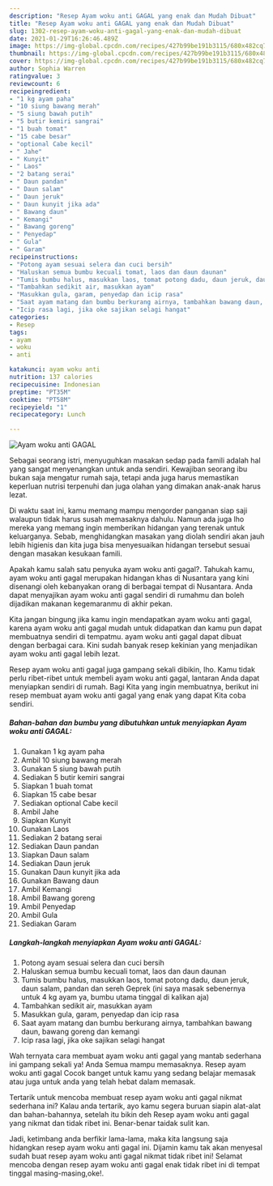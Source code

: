 ```yaml
---
description: "Resep Ayam woku anti GAGAL yang enak dan Mudah Dibuat"
title: "Resep Ayam woku anti GAGAL yang enak dan Mudah Dibuat"
slug: 1302-resep-ayam-woku-anti-gagal-yang-enak-dan-mudah-dibuat
date: 2021-01-29T16:26:46.489Z
image: https://img-global.cpcdn.com/recipes/427b99be191b3115/680x482cq70/ayam-woku-anti-gagal-foto-resep-utama.jpg
thumbnail: https://img-global.cpcdn.com/recipes/427b99be191b3115/680x482cq70/ayam-woku-anti-gagal-foto-resep-utama.jpg
cover: https://img-global.cpcdn.com/recipes/427b99be191b3115/680x482cq70/ayam-woku-anti-gagal-foto-resep-utama.jpg
author: Sophia Warren
ratingvalue: 3
reviewcount: 6
recipeingredient:
- "1 kg ayam paha"
- "10 siung bawang merah"
- "5 siung bawah putih"
- "5 butir kemiri sangrai"
- "1 buah tomat"
- "15 cabe besar"
- "optional Cabe kecil"
- " Jahe"
- " Kunyit"
- " Laos"
- "2 batang serai"
- " Daun pandan"
- " Daun salam"
- " Daun jeruk"
- " Daun kunyit jika ada"
- " Bawang daun"
- " Kemangi"
- " Bawang goreng"
- " Penyedap"
- " Gula"
- " Garam"
recipeinstructions:
- "Potong ayam sesuai selera dan cuci bersih"
- "Haluskan semua bumbu kecuali tomat, laos dan daun daunan"
- "Tumis bumbu halus, masukkan laos, tomat potong dadu, daun jeruk, daun salam, pandan dan sereh Geprek (ini saya masak sebenernya untuk 4 kg ayam ya, bumbu utama tinggal di kalikan aja)"
- "Tambahkan sedikit air, masukkan ayam"
- "Masukkan gula, garam, penyedap dan icip rasa"
- "Saat ayam matang dan bumbu berkurang airnya, tambahkan bawang daun, bawang goreng dan kemangi"
- "Icip rasa lagi, jika oke sajikan selagi hangat"
categories:
- Resep
tags:
- ayam
- woku
- anti

katakunci: ayam woku anti 
nutrition: 137 calories
recipecuisine: Indonesian
preptime: "PT35M"
cooktime: "PT58M"
recipeyield: "1"
recipecategory: Lunch

---
```



![Ayam woku anti GAGAL](https://img-global.cpcdn.com/recipes/427b99be191b3115/680x482cq70/ayam-woku-anti-gagal-foto-resep-utama.jpg)

Sebagai seorang istri, menyuguhkan masakan sedap pada famili adalah hal yang sangat menyenangkan untuk anda sendiri. Kewajiban seorang ibu bukan saja mengatur rumah saja, tetapi anda juga harus memastikan keperluan nutrisi terpenuhi dan juga olahan yang dimakan anak-anak harus lezat.

Di waktu  saat ini, kamu memang mampu mengorder panganan siap saji walaupun tidak harus susah memasaknya dahulu. Namun ada juga lho mereka yang memang ingin memberikan hidangan yang terenak untuk keluarganya. Sebab, menghidangkan masakan yang diolah sendiri akan jauh lebih higienis dan kita juga bisa menyesuaikan hidangan tersebut sesuai dengan masakan kesukaan famili. 



Apakah kamu salah satu penyuka ayam woku anti gagal?. Tahukah kamu, ayam woku anti gagal merupakan hidangan khas di Nusantara yang kini disenangi oleh kebanyakan orang di berbagai tempat di Nusantara. Anda dapat menyajikan ayam woku anti gagal sendiri di rumahmu dan boleh dijadikan makanan kegemaranmu di akhir pekan.

Kita jangan bingung jika kamu ingin mendapatkan ayam woku anti gagal, karena ayam woku anti gagal mudah untuk didapatkan dan kamu pun dapat membuatnya sendiri di tempatmu. ayam woku anti gagal dapat dibuat dengan berbagai cara. Kini sudah banyak resep kekinian yang menjadikan ayam woku anti gagal lebih lezat.

Resep ayam woku anti gagal juga gampang sekali dibikin, lho. Kamu tidak perlu ribet-ribet untuk membeli ayam woku anti gagal, lantaran Anda dapat menyiapkan sendiri di rumah. Bagi Kita yang ingin membuatnya, berikut ini resep membuat ayam woku anti gagal yang enak yang dapat Kita coba sendiri.

<!--inarticleads1-->

##### Bahan-bahan dan bumbu yang dibutuhkan untuk menyiapkan Ayam woku anti GAGAL:

1. Gunakan 1 kg ayam paha
1. Ambil 10 siung bawang merah
1. Gunakan 5 siung bawah putih
1. Sediakan 5 butir kemiri sangrai
1. Siapkan 1 buah tomat
1. Siapkan 15 cabe besar
1. Sediakan optional Cabe kecil
1. Ambil  Jahe
1. Siapkan  Kunyit
1. Gunakan  Laos
1. Sediakan 2 batang serai
1. Sediakan  Daun pandan
1. Siapkan  Daun salam
1. Sediakan  Daun jeruk
1. Gunakan  Daun kunyit jika ada
1. Gunakan  Bawang daun
1. Ambil  Kemangi
1. Ambil  Bawang goreng
1. Ambil  Penyedap
1. Ambil  Gula
1. Sediakan  Garam




<!--inarticleads2-->

##### Langkah-langkah menyiapkan Ayam woku anti GAGAL:

1. Potong ayam sesuai selera dan cuci bersih
1. Haluskan semua bumbu kecuali tomat, laos dan daun daunan
1. Tumis bumbu halus, masukkan laos, tomat potong dadu, daun jeruk, daun salam, pandan dan sereh Geprek (ini saya masak sebenernya untuk 4 kg ayam ya, bumbu utama tinggal di kalikan aja)
1. Tambahkan sedikit air, masukkan ayam
1. Masukkan gula, garam, penyedap dan icip rasa
1. Saat ayam matang dan bumbu berkurang airnya, tambahkan bawang daun, bawang goreng dan kemangi
1. Icip rasa lagi, jika oke sajikan selagi hangat




Wah ternyata cara membuat ayam woku anti gagal yang mantab sederhana ini gampang sekali ya! Anda Semua mampu memasaknya. Resep ayam woku anti gagal Cocok banget untuk kamu yang sedang belajar memasak atau juga untuk anda yang telah hebat dalam memasak.

Tertarik untuk mencoba membuat resep ayam woku anti gagal nikmat sederhana ini? Kalau anda tertarik, ayo kamu segera buruan siapin alat-alat dan bahan-bahannya, setelah itu bikin deh Resep ayam woku anti gagal yang nikmat dan tidak ribet ini. Benar-benar taidak sulit kan. 

Jadi, ketimbang anda berfikir lama-lama, maka kita langsung saja hidangkan resep ayam woku anti gagal ini. Dijamin kamu tak akan menyesal sudah buat resep ayam woku anti gagal nikmat tidak ribet ini! Selamat mencoba dengan resep ayam woku anti gagal enak tidak ribet ini di tempat tinggal masing-masing,oke!.

